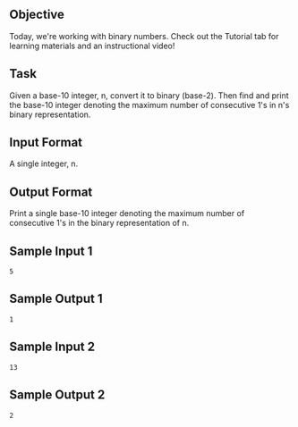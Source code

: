 ## Objective
Today, we're working with binary numbers. Check out the Tutorial tab for learning materials and an instructional video!

## Task
Given a base-10 integer, n, convert it to binary (base-2). Then find and print the base-10 integer denoting the maximum number of consecutive 1's in n's binary representation.

## Input Format

A single integer, n.

## Output Format

Print a single base-10 integer denoting the maximum number of consecutive 1's in the binary representation of n.

## Sample Input 1
`5`

## Sample Output 1
`1`

## Sample Input 2
`13`

## Sample Output 2
`2`